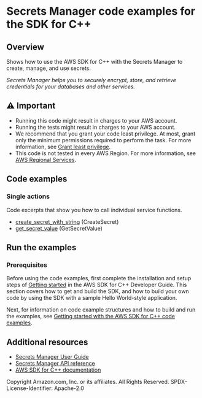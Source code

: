 # Secrets Manager code examples for the SDK for C++

## Overview
Shows how to use the AWS SDK for C++ with the Secrets Manager to
create, manage, and use secrets.

*Secrets Manager helps you to securely encrypt, store, and retrieve credentials for
your databases and other services.*
## ⚠️ Important
* Running this code might result in charges to your AWS account.
* Running the tests might result in charges to your AWS account.
* We recommend that you grant your code least privilege. At most, grant only the minimum permissions required to perform the task. For more information, see [Grant least privilege](https://docs.aws.amazon.com/IAM/latest/UserGuide/best-practices.html#grant-least-privilege).
* This code is not tested in every AWS Region. For more information, see [AWS Regional Services](https://aws.amazon.com/about-aws/global-infrastructure/regional-product-services).
## Code examples
### Single actions
Code excerpts that show you how to call individual service functions.
- [create_secret_with_string](./create_secret_with_string.cpp) (CreateSecret)
- [get_secret_value](./get_secret_value.cpp) (GetSecretValue)

## Run the examples

### Prerequisites
Before using the code examples, first complete the installation and setup steps
of [Getting started](https://docs.aws.amazon.com/sdk-for-cpp/v1/developer-guide/getting-started.html) in the AWS SDK for
C++ Developer Guide.
This section covers how to get and build the SDK, and how to build your own code by using the SDK with a
sample Hello World-style application.

Next, for information on code example structures and how to build and run the examples, see [Getting started with the AWS SDK for C++ code examples](https://docs.aws.amazon.com/sdk-for-cpp/v1/developer-guide/getting-started-code-examples.html).


## Additional resources
- [Secrets Manager User Guide](https://docs.aws.amazon.com/secretsmanager/latest/userguide/intro.html)
- [Secrets Manager API reference](https://docs.aws.amazon.com/secretsmanager/latest/apireference/Welcome.html)
- [AWS SDK for C++ documentation](https://docs.aws.amazon.com/sdk-for-cpp/index.html)

Copyright Amazon.com, Inc. or its affiliates. All Rights Reserved. SPDX-License-Identifier: Apache-2.0
